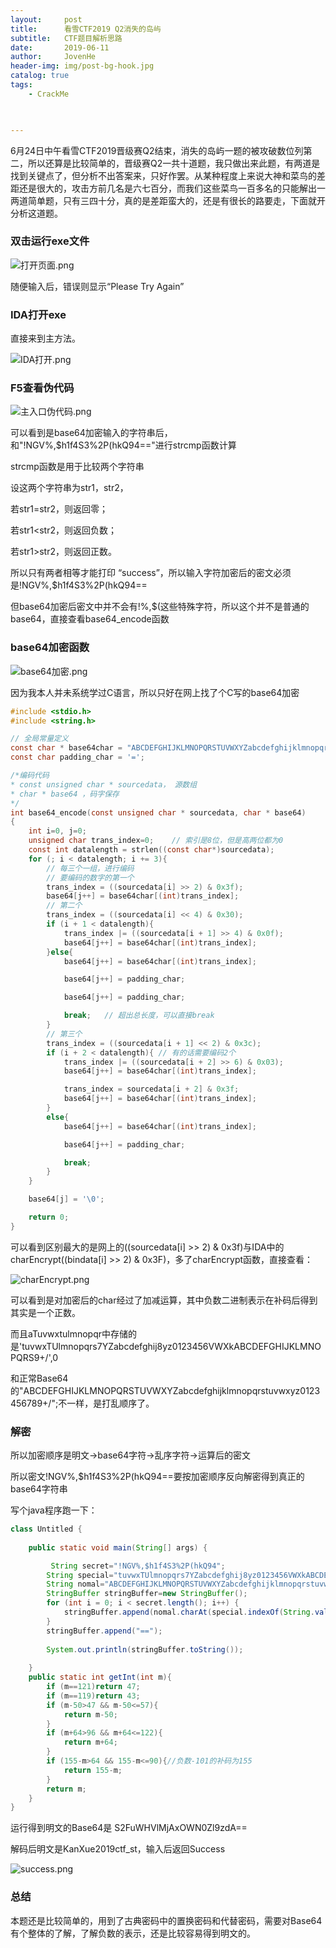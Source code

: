 ```yaml
---
layout:     post
title:      看雪CTF2019 Q2消失的岛屿
subtitle:   CTF题目解析思路
date:       2019-06-11
author:     JovenHe
header-img: img/post-bg-hook.jpg
catalog: true
tags:
    - CrackMe
    


---
```


6月24日中午看雪CTF2019晋级赛Q2结束，消失的岛屿一题的被攻破数位列第二，所以还算是比较简单的，晋级赛Q2一共十道题，我只做出来此题，有两道是找到关键点了，但分析不出答案来，只好作罢。从某种程度上来说大神和菜鸟的差距还是很大的，攻击方前几名是六七百分，而我们这些菜鸟一百多名的只能解出一两道简单题，只有三四十分，真的是差距蛮大的，还是有很长的路要走，下面就开分析这道题。

### 双击运行exe文件

<img src="https://i.loli.net/2019/06/18/5d08a51234b7382516.png" alt="打开页面.png" title="打开页面.png" />



随便输入后，错误则显示“Please Try Again”

### IDA打开exe

直接来到主方法。

<img src="https://i.loli.net/2019/06/18/5d08a594b717041624.png" alt="IDA打开.png" title="IDA打开.png" />

### F5查看伪代码

<img src="https://i.loli.net/2019/06/18/5d08a6b42ad7d47634.png" alt="主入口伪代码.png" title="主入口伪代码.png" />

可以看到是base64加密输入的字符串后，和"!NGV%,$h1f4S3%2P(hkQ94=="进行strcmp函数计算

strcmp函数是用于比较两个字符串

设这两个字符串为str1，str2，

若str1=str2，则返回零；

若str1<str2，则返回负数；

若str1>str2，则返回正数。

所以只有两者相等才能打印 “success”，所以输入字符加密后的密文必须是!NGV%,$h1f4S3%2P(hkQ94==

但base64加密后密文中并不会有!%,$(这些特殊字符，所以这个并不是普通的base64，直接查看base64_encode函数

### base64加密函数

<img src="https://i.loli.net/2019/06/18/5d08a9a47d4a647234.png" alt="base64加密.png" title="base64加密.png" />

因为我本人并未系统学过C语言，所以只好在网上找了个C写的base64加密

```c
#include <stdio.h>
#include <string.h>

// 全局常量定义
const char * base64char = "ABCDEFGHIJKLMNOPQRSTUVWXYZabcdefghijklmnopqrstuvwxyz0123456789+/";
const char padding_char = '=';

/*编码代码
* const unsigned char * sourcedata， 源数组
* char * base64 ，码字保存
*/
int base64_encode(const unsigned char * sourcedata, char * base64)
{
    int i=0, j=0;
    unsigned char trans_index=0;    // 索引是8位，但是高两位都为0
    const int datalength = strlen((const char*)sourcedata);
    for (; i < datalength; i += 3){
        // 每三个一组，进行编码
        // 要编码的数字的第一个
        trans_index = ((sourcedata[i] >> 2) & 0x3f);
        base64[j++] = base64char[(int)trans_index];
        // 第二个
        trans_index = ((sourcedata[i] << 4) & 0x30);
        if (i + 1 < datalength){
            trans_index |= ((sourcedata[i + 1] >> 4) & 0x0f);
            base64[j++] = base64char[(int)trans_index];
        }else{
            base64[j++] = base64char[(int)trans_index];

            base64[j++] = padding_char;

            base64[j++] = padding_char;

            break;   // 超出总长度，可以直接break
        }
        // 第三个
        trans_index = ((sourcedata[i + 1] << 2) & 0x3c);
        if (i + 2 < datalength){ // 有的话需要编码2个
            trans_index |= ((sourcedata[i + 2] >> 6) & 0x03);
            base64[j++] = base64char[(int)trans_index];

            trans_index = sourcedata[i + 2] & 0x3f;
            base64[j++] = base64char[(int)trans_index];
        }
        else{
            base64[j++] = base64char[(int)trans_index];

            base64[j++] = padding_char;

            break;
        }
    }

    base64[j] = '\0'; 

    return 0;
}
```

可以看到区别最大的是网上的((sourcedata[i] >> 2) & 0x3f)与IDA中的 charEncrypt((bindata[i] >> 2) & 0x3F)，多了charEncrypt函数，直接查看：

<img src="https://i.loli.net/2019/06/18/5d08acbb308f547801.png" alt="charEncrypt.png" title="charEncrypt.png" />

可以看到是对加密后的char经过了加减运算，其中负数二进制表示在补码后得到其实是一个正数。

而且aTuvwxtulmnopqr中存储的是'tuvwxTUlmnopqrs7YZabcdefghij8yz0123456VWXkABCDEFGHIJKLMNOPQRS9+/',0

和正常Base64的"ABCDEFGHIJKLMNOPQRSTUVWXYZabcdefghijklmnopqrstuvwxyz0123456789+/";不一样，是打乱顺序了。

### 解密

所以加密顺序是明文->base64字符->乱序字符->运算后的密文

所以密文!NGV%,$h1f4S3%2P(hkQ94==要按加密顺序反向解密得到真正的base64字符串

写个java程序跑一下：

```java
class Untitled {
	
	public static void main(String[] args) {

         String secret="!NGV%,$h1f4S3%2P(hkQ94";
        String special="tuvwxTUlmnopqrs7YZabcdefghij8yz0123456VWXkABCDEFGHIJKLMNOPQRS9+/";
        String nomal="ABCDEFGHIJKLMNOPQRSTUVWXYZabcdefghijklmnopqrstuvwxyz0123456789+/";
        StringBuffer stringBuffer=new StringBuffer();
        for (int i = 0; i < secret.length(); i++) {
            stringBuffer.append(nomal.charAt(special.indexOf(String.valueOf((char)getInt(secret.charAt(i))))));
        }
        stringBuffer.append("==");
		
		System.out.println(stringBuffer.toString());
       
	}
	public static int getInt(int m){
        if (m==121)return 47;
        if (m==119)return 43;
        if (m-50>47 && m-50<=57){
            return m-50;
        }
        if (m+64>96 && m+64<=122){
            return m+64;
        }
        if (155-m>64 && 155-m<=90){//负数-101的补码为155
            return 155-m;
        }
        return m;
    }
}
```

运行得到明文的Base64是 S2FuWHVlMjAxOWN0Zl9zdA==

解码后明文是KanXue2019ctf_st，输入后返回Success

<img src="https://i.loli.net/2019/06/18/5d08c2a92749841783.png" alt="success.png" title="success.png" />

### 总结

本题还是比较简单的，用到了古典密码中的置换密码和代替密码，需要对Base64有个整体的了解，了解负数的表示，还是比较容易得到明文的。